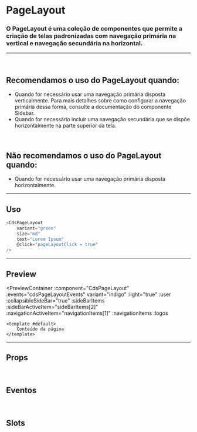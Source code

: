 # PageLayout

### O PageLayout é uma coleção de componentes que permite a criação de telas padronizadas com navegação primária na vertical e navegação secundária na horizontal.
---
<br />

## Recomendamos o uso do PageLayout quando:
- Quando for necessário usar uma navegação primária disposta verticalmente. Para mais detalhes sobre como configurar a navegação primária dessa forma, consulte a documentação do componente Sidebar.
- Quando for necessário incluir uma navegação secundária que se dispõe horizontalmente na parte superior da tela.

<br />

## Não recomendamos o uso do PageLayout quando:
- Quando for necessário usar uma navegação primária disposta horizontalmente.

---

## Uso

```js
<CdsPageLayout
	variant="green"
	size="md"
	text="Lorem Ipsum"
	@click="pageLayoutClick = true"
/>
```

---

## Preview

<PreviewContainer
	:component="CdsPageLayout"
	:events="cdsPageLayoutEvents"
	variant="indigo"
	:light="true"
	:user
	:collapsibleSideBar="true"
	:sideBarItems
	:sideBarActiveItem="sideBarItems[2]"
	:navigationActiveItem="navigationItems[1]"
	:navigationItems
	:logos
>
	<template #default>
		Conteúdo da página
	</template>
</PreviewContainer>

---

## Props

<APITable
	name="PageLayout"
	section="props"
/>
<br />

## Eventos

<APITable
	name="PageLayout"
	section="events"
/>
<br />

## Slots

<APITable
	name="PageLayout"
	section="slots"
/>

<script setup>
import { ref } from 'vue';
import CdsPageLayout from '@/components/PageLayout.vue';

const cdsPageLayoutEvents = [
	'sidebar-item-click',
	'sidebar-logout',
	'popover-item-click',
	'navigation-item-click',
];


const sideBarItems = ref([
	{
		label: 'Início',
		icon: 'home-outline',
		type: 'route',
		route: {
			path: '/home',
			name: 'home'
		},
	},
	{
		label: 'Vigilância Sanitária',
		icon: 'shield-outline',
		type: 'route',
		route: {
			path: '/visa',
			name: 'visa'
		},
	},
	{
		label: 'Central de marcação',
		icon: 'calendar-outline',
		type: 'route',
		route: {
			path: '/regulation',
			name: 'regulation'
		},
	},
	{
		label: 'Cuidados médicos',
		icon: 'heart-rate-outline',
		type: 'route',
		route: {
			path: '/medical-care',
			name: 'medical-care'
		},
	}
]);

const navigationItems = ref([
	{
		key: 'dashboard',
		label: 'Dashboard',
		route: {
			name: 'dashboard',
		},
	},
	{
		key: 'home',
		label: 'Inicio',
		route: {
			name: 'home',
		},
	},
	{
		key: 'reports',
		label: 'Relatórios',
		subitems: [
			{
				key: 'productivity',
				label: 'Relatório de produtividade',
				route: {
					name: 'productivity',
				},
			},
			{
				key: 'time-sheet',
				label: 'Folha de ponto',
				route: {
					name: 'timesheet',
				},
			}
		],
	},
]);

const logos = ref({
	default: 'https://framerusercontent.com/images/cF8DHaPnyhgullDGcpLnyXwGUp4.png',
	collapsed: 'https://i.imgur.com/aNrsz0h.png',
});

const user = ref({
	name: 'Joana Mendes',
	role: 'Administradora',
	picture: 'https://this-person-does-not-exist.com/img/avatar-gen83fa18cdcd216e7220794a23e76fe0dc.jpg',
});
</script>
